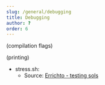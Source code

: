 ```yaml
---
slug: /general/debugging
title: Debugging
author: ?
order: 6
---
```


(compilation flags)

(printing)


 * stress.sh:
   * Source: [Errichto - testing sols](https://www.youtube.com/watch?v=JXTVOyQpSGM)